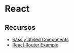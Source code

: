 # React


## Recursos

* [Sass y Styled Components](https://www.iamtimsmith.com/blog/how-to-use-styles-in-a-react-js-application/)
* [React Router Example](https://codesandbox.io/s/react-router-example-sugfp)
